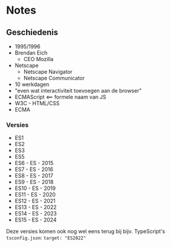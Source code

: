 # Notes

## Geschiedenis

- 1995/1996
- Brendan Eich
  - CEO Mozilla
- Netscape
  - Netscape Navigator
  - Netscape Communicator
- 10 werkdagen
- "even wat interactiviteit toevoegen aan de browser"
- ECMAScript <== formele naam van JS
- W3C - HTML/CSS
- ECMA

### Versies

- ES1
- ES2
- ES3
- ES5
- ES6 - ES - 2015
- ES7 - ES - 2016
- ES8 - ES - 2017
- ES9 - ES - 2018
- ES10 - ES - 2019
- ES11 - ES - 2020
- ES12 - ES - 2021
- ES13 - ES - 2022
- ES14 - ES - 2023
- ES15 - ES - 2024

Deze versies komen ook nog wel eens terug bij bijv. TypeScript's `tsconfig.json`: `target: "ES2022"`

